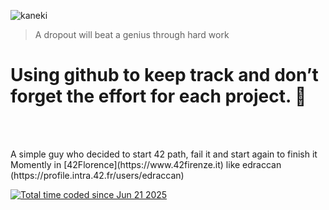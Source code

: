![kaneki](https://github.com/user-attachments/assets/85aa0520-bdbf-4079-b220-49f6cc8ccc8e)

> A dropout will beat a genius through hard work
<h1>Using github to keep track and don’t forget the effort for each project. 🚀 </h1>
<br>
<br>
<p>
  A simple guy who decided to start 42 path, fail it and start again to finish it
  <br>
  Momently in [42Florence](https://www.42firenze.it) like edraccan (https://profile.intra.42.fr/users/edraccan)
</p>
<p>
  <a href="https://wakatime.com/@67f40e9d-8818-4e5c-b889-df89a0380bd2">
    <img src="https://wakatime.com/badge/user/67f40e9d-8818-4e5c-b889-df89a0380bd2.svg" alt="Total time coded since Jun 21 2025" />
  </a>
</p>
<!--
<p align="center">
  <p>
    Skills acquired:
  </p>
  <img src="https://skillicons.dev/icons?i=java,c,bash,git,linux,mysql,vscode" />
</p>
-->
